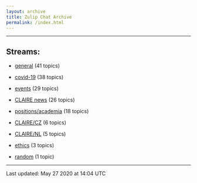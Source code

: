 ```yaml
---
layout: archive
title: Zulip Chat Archive
permalink: /index.html
---
```


---

## Streams:

* [general](stream/201199-general/index.html) (41 topics)

* [covid-19](stream/226112-covid-19/index.html) (38 topics)

* [events](stream/201207-events/index.html) (29 topics)

* [CLAIRE news](stream/201957-CLAIRE-news/index.html) (26 topics)

* [positions/academia](stream/203258-positions/academia/index.html) (18 topics)

* [CLAIRE/CZ](stream/203399-CLAIRE/CZ/index.html) (6 topics)

* [CLAIRE/NL](stream/203255-CLAIRE/NL/index.html) (5 topics)

* [ethics](stream/228366-ethics/index.html) (3 topics)

* [random](stream/202125-random/index.html) (1 topic)

<hr><p>Last updated: May 27 2020 at 14:04 UTC</p>